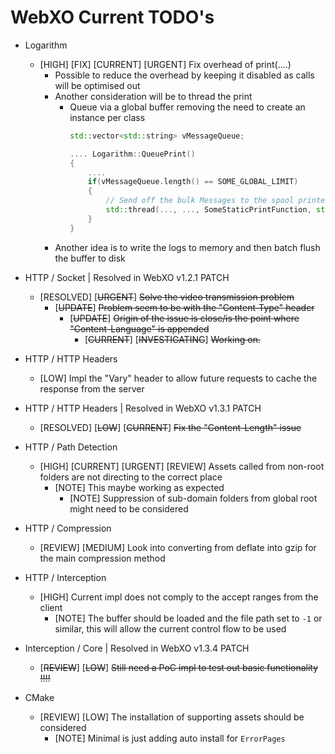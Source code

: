 # WebXO Current TODO's

+ Logarithm
    + [HIGH] [FIX] [CURRENT] [URGENT] Fix overhead of print(....)
        + Possible to reduce the overhead by keeping it disabled as calls will be optimised out
        + Another consideration will be to thread the print
            + Queue via a global buffer removing the need to create an instance per class
                > 
                ```cpp
                std::vector<std::string> vMessageQueue;

                .... Logarithm::QueuePrint()
                {
                    ....
                    if(vMessageQueue.length() == SOME_GLOBAL_LIMIT)
                    {
                        // Send off the bulk Messages to the spool printer
                        std::thread(..., ..., SomeStaticPrintFunction, std::ref(vMessageQueue));
                    }
                }
                ```
        + Another idea is to write the logs to memory and then batch flush the buffer to disk
                
+ HTTP / Socket | Resolved in WebXO v1.2.1 PATCH
    + [RESOLVED] [~~URGENT~~] ~~Solve the video transmission problem~~
        + [~~UPDATE~~] ~~Problem seem to be with the "Content-Type" header~~
            + [~~UPDATE~~] ~~Origin of the issue is close/is the point where "Content-Language" is appended~~
                + [~~CURRENT~~] [~~INVESTIGATING~~] ~~Working on.~~

+ HTTP / HTTP Headers    
    + [LOW] Impl the "Vary" header to allow future requests to cache the response from the server

+ HTTP / HTTP Headers | Resolved in WebXO v1.3.1 PATCH    
    + [RESOLVED] [~~LOW~~] [~~CURRENT~~] ~~Fix the "Content-Length" issue~~

+ HTTP / Path Detection
    + [HIGH] [CURRENT] [URGENT] [REVIEW] Assets called from non-root folders are not directing to the correct place
        + [NOTE] This maybe working as expected
            + [NOTE] Suppression of sub-domain folders from global root might need to be considered

+ HTTP / Compression
    + [REVIEW] [MEDIUM] Look into converting from deflate into gzip for the main compression method

+ HTTP / Interception
    + [HIGH] Current impl does not comply to the accept ranges from the client
        + [NOTE] The buffer should be loaded and the file path set to ``-1`` or similar, this will allow the current control flow to be used

+ Interception / Core | Resolved in WebXO v1.3.4 PATCH
    + [~~REVIEW~~] [~~LOW~~] ~~Still need a PoC impl to test out basic functionality !!!!~~

+ CMake
    + [REVIEW] [LOW] The installation of supporting assets should be considered
        + [NOTE] Minimal is just adding auto install for ``ErrorPages``